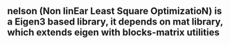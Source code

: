 ## nelson (Non linEar Least Square OptimizatioN) is a Eigen3 based library, it depends on mat library, which extends eigen with blocks-matrix utilities

